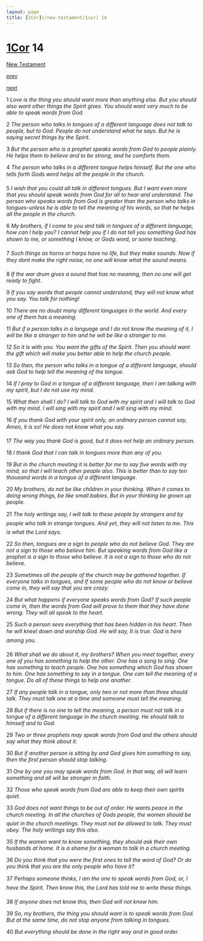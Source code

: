 ```yaml
---
layout: page
title: [1Cor](/new-testament/1cor) 14
---
```


# [1Cor](/new-testament/1cor) 14

[New Testament](/new-testament)


[prev](/new-testament/1cor/1cor-13.html)


[next](/new-testament/1cor/1cor-15.html)

1 _Love is the thing you should want more than anything else. But you should also want other things the Spirit gives. You should want very much to be able to speak words from God._

2 _The person who talks in tongues of a different language does not talk to people, but to God. People do not understand what he says. But he is saying secret things by the Spirit._

3 _But the person who is a prophet speaks words from God to people plainly. He helps them to believe and to be strong, and he comforts them._

4 _The person who talks in a different tongue helps himself. But the one who tells forth Gods word helps all the people in the church._

5 _I wish that you could all talk in different tongues. But I want even more that you should speak words from God for all to hear and understand. The person who speaks words from God is greater than the person who talks in tongues-unless he is able to tell the meaning of his words, so that he helps all the people in the church._

6 _My brothers, if I come to you and talk in tongues of a different language, how can I help you? I cannot help you if I do not tell you something God has shown to me, or something I know, or Gods word, or some teaching._

7 _Such things as horns or harps have no life, but they make sounds. Now if they dont make the right noise, no one will know what the sound means._

8 _If the war drum gives a sound that has no meaning, then no one will get ready to fight._

9 _If you say words that people cannot understand, they will not know what you say. You talk for nothing!_

10 _There are no doubt many different languages in the world. And every one of them has a meaning._

11 _But if a person talks in a language and I do not know the meaning of it, I will be like a stranger to him and he will be like a stranger to me._

12 _So it is with you. You want the gifts of the Spirit. Then you should want the gift which will make you better able to help the church people._

13 _So then, the person who talks in a tongue of a different language, should ask God to help tell the meaning of the tongue._

14 _If I pray to God in a tongue of a different language, then I am talking with my spirit, but I do not use my mind._

15 _What then shall I do? I will talk to God with my spirit and I will talk to God with my mind.  I will sing with my spirit and I will sing with my mind._

16 _If you thank God with your spirit only, an ordinary person cannot say, Amen, it is so!  He does not know what you say._

17 _The way you thank God is good, but it does not help an ordinary person._

18 _I thank God that I can talk in tongues more than any of you._

19 _But in the church meeting it is better for me to say five words with my mind, so that I will teach other people also. This is better than to say ten thousand words in a tongue of a different language._

20 _My brothers, do not be like children in your thinking. When it comes to doing wrong things, be like small babies. But in your thinking be grown up people._

21 _The holy writings say, I will talk to these people by strangers and by people who talk in strange tongues. And yet, they will not listen to me. This is what the Lord says._

22 _So then, tongues are a sign to people who do not believe God. They are not a sign to those who believe him. But speaking words from God like a prophet is a sign to those who believe. It is not a sign to those who do not believe._

23 _Sometimes all the people of the church may be gathered together. If everyone talks in tongues, and if some people who do not know or believe come in, they will say that you are crazy._

24 _But what happens if everyone speaks words from God? If such people come in, then the words from God will prove to them that they have done wrong. They will all speak to the heart._

25 _Such a person sees everything that has been hidden in his heart. Then he will kneel down and worship God. He will say, It is true. God is here among you._

26 _What shall we do about it, my brothers? When you meet together, every one of you has something to help the other. One has a song to sing. One has something to teach people.  One has something which God has shown to him. One has something to say in a tongue.  One can tell the meaning of a tongue. Do all of these things to help one another._

27 _If any people talk in a tongue, only two or not more than three should talk. They must talk one at a time and someone must tell the meaning._

28 _But if there is no one to tell the meaning, a person must not talk in a tongue of a different language in the church meeting. He should talk to himself and to God._

29 _Two or three prophets may speak words from God and the others should say what they think about it._

30 _But if another person is sitting by and God gives him something to say, then the first person should stop talking._

31 _One by one you may speak words from God. In that way, all will learn something and all will be stronger in faith._

32 _Those who speak words from God are able to keep their own spirits quiet._

33 _God does not want things to be out of order. He wants peace in the church meeting. In all the churches of Gods people, the women should be quiet in the church meetings. They must not be allowed to talk. They must obey. The holy writings say this also._

35 _If the women want to know something, they should ask their own husbands at home. It is a shame for a woman to talk in a church meeting._

36 _Do you think that you were the first ones to tell the word of God? Or do you think that you are the only people who have it?_

37 _Perhaps someone thinks, I am the one to speak words from God, or, I have the Spirit.  Then know this, the Lord has told me to write these things._

38 _If anyone does not know this, then God will not know him._

39 _So, my brothers, the thing you should want is to speak words from God. But at the same time, do not stop anyone from talking in tongues._

40 _But everything should be done in the right way and in good order._

